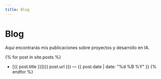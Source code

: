 ```yaml
---
title: Blog
---
```


# Blog

Aquí encontrarás mis publicaciones sobre proyectos y desarrollo en IA.

{% for post in site.posts %}
- [{{ post.title }}]({{ post.url }}) — {{ post.date | date: "%d %B %Y" }}
{% endfor %}
